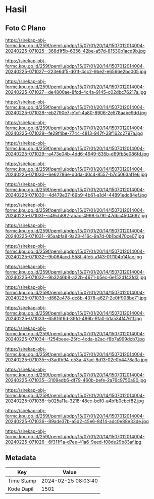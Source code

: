 # Hasil

## Foto C Plano

https://sirekap-obj-formc.kpu.go.id/259f/pemilu/pdpr/15/07/01/20/14/1507012014004-20240225-071025--368d1f5b-6356-42be-a57d-81530b1acd9b.jpg

https://sirekap-obj-formc.kpu.go.id/259f/pemilu/pdpr/15/07/01/20/14/1507012014004-20240225-071027--223e6df5-d01f-4cc2-9be2-e6566e2bc005.jpg

https://sirekap-obj-formc.kpu.go.id/259f/pemilu/pdpr/15/07/01/20/14/1507012014004-20240225-071027--de4800ae-8fcd-4c4a-9145-c02dbc76217a.jpg

https://sirekap-obj-formc.kpu.go.id/259f/pemilu/pdpr/15/07/01/20/14/1507012014004-20240225-071028--eb2790e7-e1cf-4a80-8906-2e578aabe9dd.jpg

https://sirekap-obj-formc.kpu.go.id/259f/pemilu/pdpr/15/07/01/20/14/1507012014004-20240225-071029--fe29f4be-7744-4813-947f-38f162c2797a.jpg

https://sirekap-obj-formc.kpu.go.id/259f/pemilu/pdpr/15/07/01/20/14/1507012014004-20240225-071029--a473e04b-4dd6-4949-835b-d69fb5e086fd.jpg

https://sirekap-obj-formc.kpu.go.id/259f/pemilu/pdpr/15/07/01/20/14/1507012014004-20240225-071030--6e62786e-d0da-40c4-8557-b7c5063af1e6.jpg

https://sirekap-obj-formc.kpu.go.id/259f/pemilu/pdpr/15/07/01/20/14/1507012014004-20240225-071030--4d479e37-69b9-4b61-a1d4-44891edc84ef.jpg

https://sirekap-obj-formc.kpu.go.id/259f/pemilu/pdpr/15/07/01/20/14/1507012014004-20240225-071031--c49cb882-abac-4998-b79f-47dbc4504697.jpg

https://sirekap-obj-formc.kpu.go.id/259f/pemilu/pdpr/15/07/01/20/14/1507012014004-20240225-071031--95aabfa8-9a23-416c-9a7d-0b1bd470ce07.jpg

https://sirekap-obj-formc.kpu.go.id/259f/pemilu/pdpr/15/07/01/20/14/1507012014004-20240225-071032--9b084acd-558f-4fe5-a143-01f104b14fae.jpg

https://sirekap-obj-formc.kpu.go.id/259f/pemilu/pdpr/15/07/01/20/14/1507012014004-20240225-071032--9b3246b8-a22b-4671-b5ec-6e152d143fd3.jpg

https://sirekap-obj-formc.kpu.go.id/259f/pemilu/pdpr/15/07/01/20/14/1507012014004-20240225-071033--d862e478-dc8b-4378-a627-2e0ff908be71.jpg

https://sirekap-obj-formc.kpu.go.id/259f/pemilu/pdpr/15/07/01/20/14/1507012014004-20240225-071033--65816f6d-39fd-486b-9fa0-b1a534f4761f.jpg

https://sirekap-obj-formc.kpu.go.id/259f/pemilu/pdpr/15/07/01/20/14/1507012014004-20240225-071034--f254beee-25fc-4cda-b2ac-f8b7a999dcb7.jpg

https://sirekap-obj-formc.kpu.go.id/259f/pemilu/pdpr/15/07/01/20/14/1507012014004-20240225-071035--d3adfb94-c53a-47ad-8d13-02e0b4478a3a.jpg

https://sirekap-obj-formc.kpu.go.id/259f/pemilu/pdpr/15/07/01/20/14/1507012014004-20240225-071035--3109edb6-df79-460b-befe-2a76c9750a90.jpg

https://sirekap-obj-formc.kpu.go.id/259f/pemilu/pdpr/15/07/01/20/14/1507012014004-20240225-071036--b025a11a-3218-48cc-bdf0-a4bfb0cbcf82.jpg

https://sirekap-obj-formc.kpu.go.id/259f/pemilu/pdpr/15/07/01/20/14/1507012014004-20240225-071036--89ade37b-a5d2-45e6-8414-adc0e88e33de.jpg

https://sirekap-obj-formc.kpu.go.id/259f/pemilu/pdpr/15/07/01/20/14/1507012014004-20240225-071026--6f311f1a-d7ee-41a6-9eed-f08de29b83af.jpg


## Metadata

| Key        | Value               |
| ---------- | ------------------- |
| Time Stamp | 2024-02-25 08:03:40 |
| Kode Dapil | 1501                |



